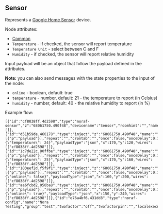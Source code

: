 ## Sensor

Represents a [Google Home Sensor](https://developers.google.com/assistant/smarthome/guides/sensor) device.

Node attributes:
- [Common](../common.md)
- `Temperature` - if checked, the sensor will report temperature
- `Temperature Unit` - select between C and F
- `Humidity` - if checked, the sensor will report relative humidity

Input payload will be an object that follow the payload defined in the attributes.

**Note:** you can also send messages with the state properties to the input of the node:
- `online` - boolean, default: true
- `temperature` - number, default: 21 - the temperature to report (in Celsius)
- `humidity` - number, default: 40 - the relative humidity to report (in %)

Example flow:
```
[{"id":"cf8038ff.4d2598","type":"noraf-sensor","z":"68061750.490f48","devicename":"Sensor","roomhint":"","name":"","temperature":true,"unit":"C","humidity":false,"passthru":false,"nora":"e76a4bf6.431dd8","x":420,"y":120,"wires":[]},{"id":"d51b59de.460178","type":"inject","z":"68061750.490f48","name":"","props":[{"p":"payload"}],"repeat":"","crontab":"","once":false,"onceDelay":0.1,"topic":"","payload":"{\"temperature\": 24}","payloadType":"json","x":170,"y":120,"wires":[["cf8038ff.4d2598"]]},{"id":"1c7de22c.80ffbe","type":"inject","z":"68061750.490f48","name":"","props":[{"p":"payload"}],"repeat":"","crontab":"","once":false,"onceDelay":0.1,"topic":"","payload":"{\"temperature\": 25}","payloadType":"json","x":170,"y":160,"wires":[["cf8038ff.4d2598"]]},{"id":"183eef2d.f5f9f1","type":"inject","z":"68061750.490f48","name":"","props":[{"p":"payload"}],"repeat":"","crontab":"","once":false,"onceDelay":0.1,"topic":"","payload":"{\"online\": false}","payloadType":"json","x":160,"y":200,"wires":[["cf8038ff.4d2598"]]},{"id":"aa6fcbd2.050ba8","type":"inject","z":"68061750.490f48","name":"","props":[{"p":"payload"}],"repeat":"","crontab":"","once":false,"onceDelay":0.1,"topic":"","payload":"{\"online\": true}","payloadType":"json","x":150,"y":240,"wires":[["cf8038ff.4d2598"]]},{"id":"e76a4bf6.431dd8","type":"noraf-config","name":"Nora Testing","group":"test","twofactor":"off","twofactorpin":"","localexecution":true,"structure":""}]
```
